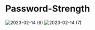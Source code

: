 # Password-Strength
 
![2023-02-14 (6)](https://user-images.githubusercontent.com/111579457/218726237-47f716c9-d3a3-4cad-8210-9258fed846ef.png)
![2023-02-14 (7)](https://user-images.githubusercontent.com/111579457/218726246-4855737d-d334-4205-9e96-0b87372f126d.png)
